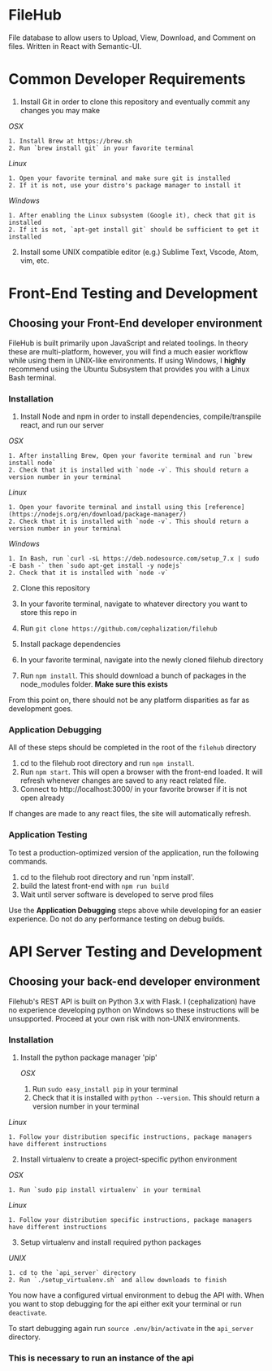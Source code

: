 # FileHub 
File database to allow users to Upload, View, Download, and Comment on files. Written in React with Semantic-UI.

# Common Developer Requirements
1. Install Git in order to clone this repository and eventually commit any changes you may make

  _OSX_
  
    1. Install Brew at https://brew.sh
    2. Run `brew install git` in your favorite terminal
    
  _Linux_
  
    1. Open your favorite terminal and make sure git is installed
    2. If it is not, use your distro's package manager to install it
    
  _Windows_
  
    1. After enabling the Linux subsystem (Google it), check that git is installed
    2. If it is not, `apt-get install git` should be sufficient to get it installed
2. Install some UNIX compatible editor (e.g.) Sublime Text, Vscode, Atom, vim, etc.


# Front-End Testing and Development

## Choosing your Front-End developer environment
FileHub is built primarily upon JavaScript and related toolings. 
In theory these are multi-platform, however, you will find a much easier workflow while using them in UNIX-like environments.
If using Windows, I __highly__ recommend using the Ubuntu Subsystem that provides you with a Linux Bash terminal.

### Installation    
1. Install Node and npm in order to install dependencies, compile/transpile react, and run our server
  
  _OSX_
  
    1. After installing Brew, Open your favorite terminal and run `brew install node`
    2. Check that it is installed with `node -v`. This should return a version number in your terminal
  
  _Linux_
  
    1. Open your favorite terminal and install using this [reference](https://nodejs.org/en/download/package-manager/)
    2. Check that it is installed with `node -v`. This should return a version number in your terminal
    
  _Windows_
  
    1. In Bash, run `curl -sL https://deb.nodesource.com/setup_7.x | sudo -E bash -` then `sudo apt-get install -y nodejs`
    2. Check that it is installed with `node -v`
    
2. Clone this repository
  1. In your favorite terminal, navigate to whatever directory you want to store this repo in
  2. Run `git clone https://github.com/cephalization/filehub`
  
3. Install package dependencies
  1. In your favorite terminal, navigate into the newly cloned filehub directory
  2. Run `npm install`. This should download a bunch of packages in the node_modules folder. __Make sure this exists__
  
From this point on, there should not be any platform disparities as far as development goes.

### Application Debugging
All of these steps should be completed in the root of the `filehub` directory

1. cd to the filehub root directory and run `npm install`.
2. Run `npm start`. This will open a browser with the front-end loaded. It will refresh whenever changes are saved to any react related file.
3. Connect to http://localhost:3000/ in your favorite browser if it is not open already

If changes are made to any react files, the site will automatically refresh.

### Application Testing
To test a production-optimized version of the application, run the following commands.
1. cd to the filehub root directory and run 'npm install'.
2. build the latest front-end with `npm run build`
3. Wait until server software is developed to serve prod files

Use the __Application Debugging__ steps above while developing for an easier experience.
Do not do any performance testing on debug builds.

# API Server Testing and Development

## Choosing your back-end developer environment
Filehub's REST API is built on Python 3.x with Flask.
I (cephalization) have no experience developing python on Windows so these instructions will be unsupported.
Proceed at your own risk with non-UNIX environments.

### Installation
1. Install the python package manager 'pip'

   _OSX_
   
    1. Run `sudo easy_install pip` in your terminal
    2. Check that it is installed with `python --version`. This should return a version number in your terminal
  
  _Linux_
  
    1. Follow your distribution specific instructions, package managers have different instructions

2. Install virtualenv to create a project-specific python environment

  _OSX_
  
    1. Run `sudo pip install virtualenv` in your terminal

  _Linux_
  
    1. Follow your distribution specific instructions, package managers have different instructions

3. Setup virtualenv and install required python packages

_UNIX_

    1. cd to the `api_server` directory
    2. Run `./setup_virtualenv.sh` and allow downloads to finish

You now have a configured virtual environment to debug the API with.
When you want to stop debugging for the api either exit your terminal or run `deactivate`.

To start debugging again run `source .env/bin/activate` in the `api_server` directory. 
### This is necessary to run an instance of the api

